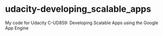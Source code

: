 udacity-developing_scalable_apps
================================

My code for Udacity C-UD859: Developing Scalable Apps using the Google App Engine
